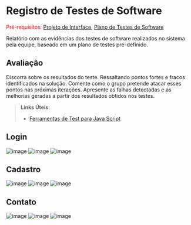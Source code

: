 # Registro de Testes de Software

<span style="color:red">Pré-requisitos: <a href="3-Projeto de Interface.md"> Projeto de Interface</a></span>, <a href="8-Plano de Testes de Software.md"> Plano de Testes de Software</a>

Relatório com as evidências dos testes de software realizados no sistema pela equipe, baseado em um plano de testes pré-definido.

## Avaliação

Discorra sobre os resultados do teste. Ressaltando pontos fortes e fracos identificados na solução. Comente como o grupo pretende atacar esses pontos nas próximas iterações. Apresente as falhas detectadas e as melhorias geradas a partir dos resultados obtidos nos testes.

> **Links Úteis**:
> - [Ferramentas de Test para Java Script](https://geekflare.com/javascript-unit-testing/)

## Login

![image](https://user-images.githubusercontent.com/100742971/173206617-4886c973-2d29-4941-bcff-b8cc1a80e46a.png)
![image](https://user-images.githubusercontent.com/100742971/173206626-82706e2a-7a99-4100-a16e-e8c4090bf9c5.png)
![image](https://user-images.githubusercontent.com/100742971/173206631-5541c09f-572b-49b9-a24f-32c523a12704.png)


## Cadastro

![image](https://user-images.githubusercontent.com/100742971/173206557-69f01a60-03bf-4fa7-b178-2b21c96d826f.png)
![image](https://user-images.githubusercontent.com/100742971/173206579-1a85a460-4f62-461e-8d1b-5a50a1de4050.png)
![image](https://user-images.githubusercontent.com/100742971/173206591-c7989c46-3c8e-4c2f-8392-168a6f88d9e1.png)


## Contato

![image](https://user-images.githubusercontent.com/100742971/173207219-f01b3c54-53af-4f36-85c0-f69506903816.png)
![image](https://user-images.githubusercontent.com/100742971/173207222-208846ee-220f-447f-aaea-4191d3baddeb.png)
![image](https://user-images.githubusercontent.com/100742971/173207229-27c9215a-b236-4ed1-9185-b16d94723264.png)


